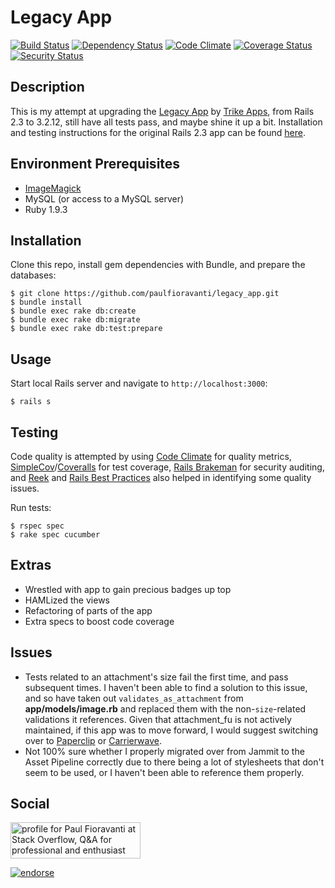 # Legacy App

[![Build Status](https://secure.travis-ci.org/paulfioravanti/legacy_app.png)](http://travis-ci.org/paulfioravanti/legacy_app) [![Dependency Status](https://gemnasium.com/paulfioravanti/legacy_app.png)](https://gemnasium.com/paulfioravanti/legacy_app) [![Code Climate](https://codeclimate.com/github/paulfioravanti/legacy_app.png)](https://codeclimate.com/github/paulfioravanti/legacy_app) [![Coverage Status](https://coveralls.io/repos/paulfioravanti/legacy_app/badge.png?branch=master)](https://coveralls.io/r/paulfioravanti/legacy_app)
 [![Security Status](http://rails-brakeman.com/paulfioravanti/legacy_app.png)](http://rails-brakeman.com/paulfioravanti/legacy_app)

## Description

This is my attempt at upgrading the [Legacy App](https://github.com/tricycle/legacy_app) by [Trike Apps](http://trikeapps.com/), from Rails 2.3 to 3.2.12, still have all tests pass, and maybe shine it up a bit.  Installation and testing instructions for the original Rails 2.3 app can be found [here](https://github.com/tricycle/legacy_app/blob/master/README.md).

## Environment Prerequisites

- [ImageMagick](http://www.imagemagick.org/script/index.php)
- MySQL (or access to a MySQL server)
- Ruby 1.9.3

## Installation

Clone this repo, install gem dependencies with Bundle, and prepare the databases:

    $ git clone https://github.com/paulfioravanti/legacy_app.git
    $ bundle install
    $ bundle exec rake db:create
    $ bundle exec rake db:migrate
    $ bundle exec rake db:test:prepare

## Usage

Start local Rails server and navigate to `http://localhost:3000`:

    $ rails s

## Testing

Code quality is attempted by using [Code Climate](https://codeclimate.com/) for quality metrics, [SimpleCov](https://github.com/colszowka/simplecov)/[Coveralls](https://coveralls.io/) for test coverage, [Rails Brakeman](http://rails-brakeman.com/) for security auditing, and [Reek](https://github.com/troessner/reek) and [Rails Best Practices](https://github.com/railsbp/rails_best_practices) also helped in identifying some quality issues.

Run tests:

    $ rspec spec
    $ rake spec cucumber

## Extras

- Wrestled with app to gain precious badges up top
- HAMLized the views
- Refactoring of parts of the app
- Extra specs to boost code coverage

## Issues

- Tests related to an attachment's size fail the first time, and pass subsequent times.  I haven't been able to find a solution to this issue, and so have taken out `validates_as_attachment` from **app/models/image.rb** and replaced them with the non-`size`-related validations it references.  Given that attachment_fu is not actively maintained, if this app was to move forward, I would suggest switching over to [Paperclip](https://github.com/thoughtbot/paperclip) or [Carrierwave](https://github.com/jnicklas/carrierwave).
- Not 100% sure whether I properly migrated over from Jammit to the Asset Pipeline correctly due to there being a lot of stylesheets that don't seem to be used, or I haven't been able to reference them properly.

## Social

<a href="http://stackoverflow.com/users/567863/paul-fioravanti">
  <img src="http://stackoverflow.com/users/flair/567863.png" width="208" height="58" alt="profile for Paul Fioravanti at Stack Overflow, Q&amp;A for professional and enthusiast programmers" title="profile for Paul Fioravanti at Stack Overflow, Q&amp;A for professional and enthusiast programmers">
</a>

[![endorse](http://api.coderwall.com/pfioravanti/endorse.png)](http://coderwall.com/pfioravanti)
